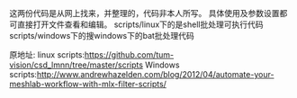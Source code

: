 这两份代码是从网上找来，并整理的，代码非本人所写。
具体使用及参数设置都可直接打开文件查看和编辑。
scripts/linux下的是shell批处理可执行代码
scripts/windows下的搜windows下的bat批处理代码

原地址:
linux scripts:https://github.com/tum-vision/csd_lmnn/tree/master/scripts
Windows scripts:http://www.andrewhazelden.com/blog/2012/04/automate-your-meshlab-workflow-with-mlx-filter-scripts/
